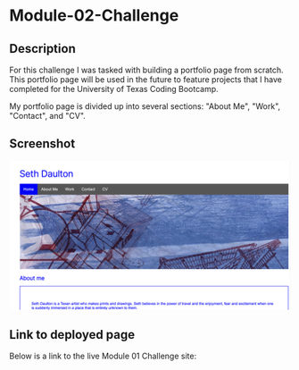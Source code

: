 # Module-02-Challenge

## Description 

For this challenge I was tasked with building a portfolio page from scratch. This portfolio page will be used in the future to feature projects that I have completed for the University of Texas Coding Bootcamp. 

My portfolio page is divided up into several sections: "About Me", "Work", "Contact", and "CV". 

## Screenshot

![alt text](assets/images/Screen-Shot-Portfolio-Website.png)

## Link to deployed page

Below is a link to the live Module 01 Challenge site:


